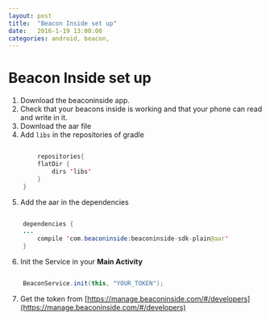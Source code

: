 ```yaml
---
layout: post
title:  "Beacon Inside set up"
date:   2016-1-19 13:00:00
categories: android, beacon,  
---
```


# Beacon Inside set up
1. Download the beaconinside app.
2. Check that your beacons inside is working and that your phone can read and write in it.
3. Download the aar file
4.  Add `libs` in the repositories of gradle

```java

		repositories{
	    flatDir {
	        dirs 'libs'
	    }
	}
```

5. Add the aar in the dependencies

```java

	dependencies {
	...
		compile 'com.beaconinside:beaconinside-sdk-plain@aar'
	}
```

6. Init the Service in your **Main Activity**

```java

	BeaconService.init(this, "YOUR_TOKEN");
```

7. Get the token from  [https://manage.beaconinside.com/#/developers](https://manage.beaconinside.com/#/developers)